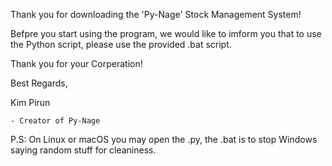 Thank you for downloading the 'Py-Nage' Stock Management System!

Befpre you start using the program, we would like to imform you that to use the Python script, please use the provided .bat script.

Thank you for your Corperation!

Best Regards,

Kim Pirun
    
    - Creator of Py-Nage


P.S: On Linux or macOS you may open the .py, 
the .bat is to stop Windows saying 
random stuff for cleaniness.

